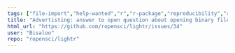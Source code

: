 ```yaml
---
tags: ["file-import","help-wanted","r","r-package","reproducibility","reproducible-research","reproducible-science","spectral-data","spectroscopy"]
title: "Advertisting: answer to open question about opening binary files"
html_url: "https://github.com/ropensci/lightr/issues/34"
user: "Bisaloo"
repo: "ropensci/lightr"
---
```


